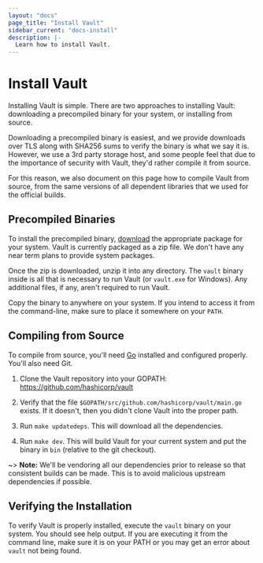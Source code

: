 ```yaml
---
layout: "docs"
page_title: "Install Vault"
sidebar_current: "docs-install"
description: |-
  Learn how to install Vault.
---
```


# Install Vault

Installing Vault is simple. There are two approaches to installing Vault:
downloading a precompiled binary for your system, or installing from source.

Downloading a precompiled binary is easiest, and we provide downloads over
TLS along with SHA256 sums to verify the binary is what we say it is.
However, we use a 3rd party storage host, and some people feel that
due to the importance of security with Vault, they'd rather compile it
from source.

For this reason, we also document on this page how to compile Vault
from source, from the same versions of all dependent libraries that
we used for the official builds.

## Precompiled Binaries

To install the precompiled binary,
[download](/downloads.html) the appropriate package for your system.
Vault is currently packaged as a zip file. We don't have any near term
plans to provide system packages.

Once the zip is downloaded, unzip it into any directory. The
`vault` binary inside is all that is necessary to run Vault (or
`vault.exe` for Windows). Any additional files, if any, aren't
required to run Vault.

Copy the binary to anywhere on your system. If you intend to access it
from the command-line, make sure to place it somewhere on your `PATH`.

## Compiling from Source

To compile from source, you'll need [Go](https://golang.org) installed
and configured properly. You'll also need Git.

  1. Clone the Vault repository into your GOPATH: https://github.com/hashicorp/vault

  1. Verify that the file `$GOPATH/src/github.com/hashicorp/vault/main.go`
     exists. If it doesn't, then you didn't clone Vault into the proper
     path.

  1. Run `make updatedeps`. This will download all the dependencies.

  1. Run `make dev`. This will build Vault for your current system
     and put the binary in `bin` (relative to the git checkout).

~> **Note:** We'll be vendoring all our dependencies prior to release so
that consistent builds can be made. This is to avoid malicious upstream
dependencies if possible.

## Verifying the Installation

To verify Vault is properly installed, execute the `vault` binary on
your system. You should see help output. If you are executing it from
the command line, make sure it is on your PATH or you may get an error
about `vault` not being found.
